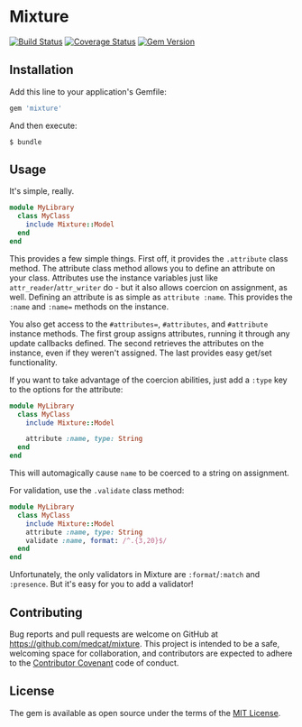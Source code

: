 # Mixture

[![Build Status](https://travis-ci.org/medcat/mixture.svg?branch=master)](https://travis-ci.org/medcat/mixture) [![Coverage Status](https://coveralls.io/repos/medcat/mixture/badge.svg?branch=master&service=github)](https://coveralls.io/github/medcat/mixture?branch=master) [![Gem Version](https://badge.fury.io/rb/mixture.svg)](http://badge.fury.io/rb/mixture)

## Installation

Add this line to your application's Gemfile:

```ruby
gem 'mixture'
```

And then execute:

    $ bundle

## Usage

It's simple, really.

```ruby
module MyLibrary
  class MyClass
    include Mixture::Model
  end
end
```

This provides a few simple things.  First off, it provides the
`.attribute` class method.  The attribute class method allows you to
define an attribute on your class.  Attributes use the instance
variables just like `attr_reader`/`attr_writer` do - but it also
allows coercion on assignment, as well.  Defining an attribute is as
simple as `attribute :name`.  This provides the `:name` and `:name=`
methods on the instance.

You also get access to the `#attributes=`, `#attributes`, and
`#attribute` instance methods.  The first group assigns attributes,
running it through any update callbacks defined.  The second retrieves
the attributes on the instance, even if they weren't assigned.  The
last provides easy get/set functionality.

If you want to take advantage of the coercion abilities, just add a
`:type` key to the options for the attribute:

```ruby
module MyLibrary
  class MyClass
    include Mixture::Model

    attribute :name, type: String
  end
end
```

This will automagically cause `name` to be coerced to a string on
assignment.

For validation, use the `.validate` class method:

```ruby
module MyLibrary
  class MyClass
    include Mixture::Model
    attribute :name, type: String
    validate :name, format: /^.{3,20}$/
  end
end
```

Unfortunately, the only validators in Mixture are
`:format`/`:match` and `:presence`.  But it's easy for you to add
a validator!

## Contributing

Bug reports and pull requests are welcome on GitHub at
https://github.com/medcat/mixture.  This project is intended to be a
safe, welcoming space for collaboration, and contributors are expected
to adhere to the [Contributor Covenant](contributor-covenant.org) code
of conduct.


## License

The gem is available as open source under the terms of the [MIT License](http://opensource.org/licenses/MIT).
